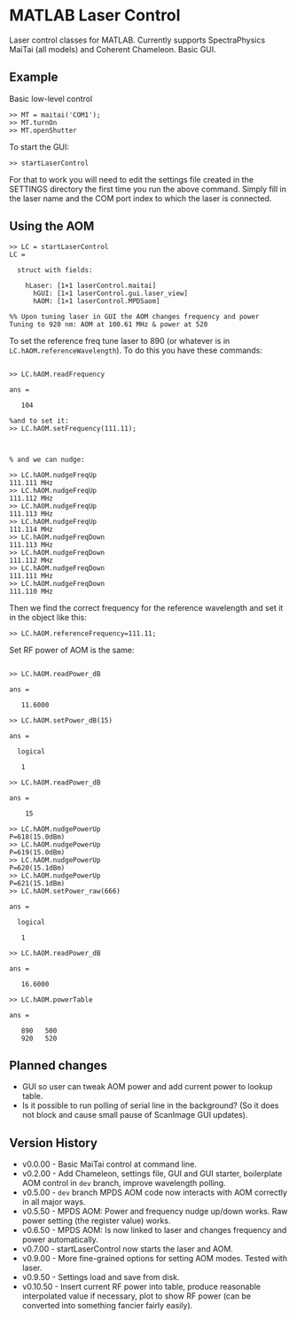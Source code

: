 # MATLAB Laser Control

Laser control classes for MATLAB. 
Currently supports SpectraPhysics MaiTai (all models) and Coherent Chameleon. 
Basic GUI.


## Example

Basic low-level control
```
>> MT = maitai('COM1');
>> MT.turnOn
>> MT.openShutter
```

To start the GUI:
```
>> startLaserControl
```

For that to work you will need to edit the settings file created in the SETTINGS directory the first time you run the above command. Simply fill in the laser name and the COM port index to which the laser is connected. 


## Using the AOM
```
>> LC = startLaserControl
LC = 

  struct with fields:

    hLaser: [1×1 laserControl.maitai]
      hGUI: [1×1 laserControl.gui.laser_view]
      hAOM: [1×1 laserControl.MPDSaom]

%% Upon tuning laser in GUI the AOM changes frequency and power
Tuning to 920 nm: AOM at 100.61 MHz & power at 520

```
To set the reference freq tune laser to 890 (or whatever is in `LC.hAOM.referenceWavelength`).
To do this you have these commands:
```

>> LC.hAOM.readFrequency

ans =

   104
   
%and to set it:
>> LC.hAOM.setFrequency(111.11);



% and we can nudge:

>> LC.hAOM.nudgeFreqUp
111.111 MHz
>> LC.hAOM.nudgeFreqUp
111.112 MHz
>> LC.hAOM.nudgeFreqUp
111.113 MHz
>> LC.hAOM.nudgeFreqUp
111.114 MHz
>> LC.hAOM.nudgeFreqDown
111.113 MHz
>> LC.hAOM.nudgeFreqDown
111.112 MHz
>> LC.hAOM.nudgeFreqDown
111.111 MHz
>> LC.hAOM.nudgeFreqDown
111.110 MHz
```

Then we find the correct frequency for the reference wavelength and set it in the object like this:
```
>> LC.hAOM.referenceFrequency=111.11; 
```


Set RF power of AOM is the same:

```

>> LC.hAOM.readPower_dB

ans =

   11.6000

>> LC.hAOM.setPower_dB(15)

ans =

  logical

   1

>> LC.hAOM.readPower_dB

ans =

    15

>> LC.hAOM.nudgePowerUp
P=618(15.0dBm)
>> LC.hAOM.nudgePowerUp
P=619(15.0dBm)
>> LC.hAOM.nudgePowerUp
P=620(15.1dBm)
>> LC.hAOM.nudgePowerUp
P=621(15.1dBm)
>> LC.hAOM.setPower_raw(666)

ans =

  logical

   1

>> LC.hAOM.readPower_dB

ans =

   16.6000
```

```
>> LC.hAOM.powerTable

ans =

   890   500
   920   520
```


   
## Planned changes
* GUI so user can tweak AOM power and add current power to lookup table. 
* Is it possible to run polling of serial line in the background? (So it does not block and cause small pause of ScanImage GUI updates). 


## Version History
* v0.0.00 - Basic MaiTai control at command line.
* v0.2.00 - Add Chameleon, settings file, GUI and GUI starter, boilerplate AOM control in `dev` branch, improve wavelength polling. 
* v0.5.00 - `dev` branch MPDS AOM code now interacts with AOM correctly in all major ways.
* v0.5.50 - MPDS AOM: Power and frequency nudge up/down works. Raw power setting (the register value) works.
* v0.6.50 - MPDS AOM: Is now linked to laser and changes frequency and power automatically.
* v0.7.00 - startLaserControl now starts the laser and AOM.
* v0.9.00 - More fine-grained options for setting AOM modes. Tested with laser. 
* v0.9.50 - Settings load and save from disk.
* v0.10.50 - Insert current RF power into table, produce reasonable interpolated value if necessary, plot to show RF power (can be converted into something fancier fairly easily). 
